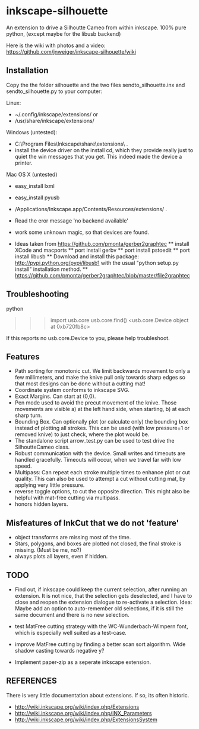 inkscape-silhouette
===================

An extension to drive a Silhoutte Cameo from within inkscape.
100% pure python, (except maybe for the libusb backend)

Here is the wiki with photos and a video: https://github.com/jnweiger/inkscape-silhouette/wiki

Installation
------------

Copy the the folder silhouette and the two files sendto_silhouette.inx and 
sendto_silhouette.py to your computer:

Linux:
*  ~/.config/inkscape/extensions/ or
*  /usr/share/inkscape/extensions/

Windows (untested): 
*  C:\Program Files\Inkscape\share\extensions\ .
*  install the device driver on the install cd, which they provide really just to quiet the win messages that you get. This indeed made the device a printer.

Mac OS X (untested)
*  easy_install lxml
*  easy_install pyusb
*  /Applications/Inkscape.app/Contents/Resources/extensions/ . 
*  Read the eror message 'no backend available'
*  work some unknown magic, so that devices are found.

* Ideas taken from https://github.com/pmonta/gerber2graphtec
**  install XCode and macports
**  port install gerbv
**  port install pstoedit
**  port install libusb
**  Download and install this package: http://pypi.python.org/pypi/libusb1 with the usual "python setup.py install" installation method.
**  https://github.com/pmonta/gerber2graphtec/blob/master/file2graphtec


Troubleshooting
---------------

 python
 >>> import usb.core
 >>> usb.core.find()
 <usb.core.Device object at 0xb720fb8c>
 >>> 

If this reports no usb.core.Device to you, please help troubleshoot.


Features
--------

* Path sorting for monotonic cut. We limit backwards movement to only a few 
  millimeters, and make the knive pull only towards sharp edges so that most
  designs can be done without a cutting mat!
* Coordinate system conforms to inkscape SVG.
* Exact Margins. Can start at (0,0).
* Pen mode used to avoid the precut movement of the knive.
  Those movements are visible a) at the left hand side, when 
  starting, b) at each sharp turn.
* Bounding Box. Can optionally plot (or calculate only) 
  the bounding box instead of plotting all strokes.
  This can be used (with low pressure=1 or removed knive) to just 
  check, where the plot would be.
* The standalone script arrow_test.py can be used to test drive
  the SilhoutteCameo class.
* Robust communication with the device. Small writes and timeouts are
  handled gracefully. Timeouts will occur, when we travel far with low speed.
* Multipass: Can repeat each stroke multiple times to enhance plot or 
  cut quality. This can also be used to attempt a cut without cutting mat, by
  applying very little pressure.
* reverse toggle options, to cut the opposite direction. This might also be 
  helpful with mat-free cutting via multipass.
* honors hidden layers.

Misfeatures of InkCut that we do not 'feature'
----------------------------------------------

* object transforms are missing most of the time.
* Stars, polygons, and boxes are plotted not closed, the final stroke 
  is missing. (Must be me, no?)
* always plots all layers, even if hidden.

TODO
----

* Find out, if inkscape could keep the current selection, after running an
  extension.  It is not nice, that the selection gets deselected, and I have
  to close and reopen the extension dialogue to re-activate a selection.
  Idea: Maybe add an option to auto-remember old selections, if it is still
  the same document and there is no new selection.

* test MatFree cutting strategy with the WC-Wunderbach-Wimpern font, which is especially 
  well suited as a test-case.
* improve MatFree cutting by finding a better scan sort algorithm.
  Wide shadow casting towards negative y?

* Implement paper-zip as a seperate inkscape extension. 

REFERENCES
----------

There is very little documentation about extensions. If so, its often historic.
* http://wiki.inkscape.org/wiki/index.php/Extensions
* http://wiki.inkscape.org/wiki/index.php/INX_Parameters
* http://wiki.inkscape.org/wiki/index.php/ExtensionsSystem

